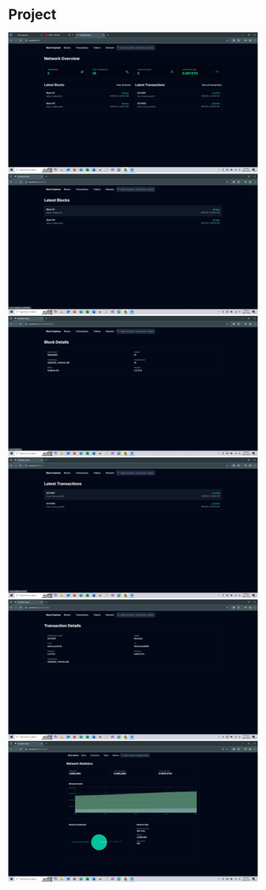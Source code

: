 # Project

<img src="./images/1.png" />

<img src="./images/2.png" />

<img src="./images/3.png" />

<img src="./images/4.png" />

<img src="./images/5.png" />

<img src="./images/6.png" />